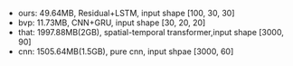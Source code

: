 - ours: 49.64MB, Residual+LSTM, input shape [100, 30, 30]
- bvp: 11.73MB, CNN+GRU, input shape [30, 20, 20]
- that: 1997.88MB(2GB), spatial-temporal transformer,input shape [3000, 90]
- cnn: 1505.64MB(1.5GB), pure cnn, input shpae [3000, 60]
